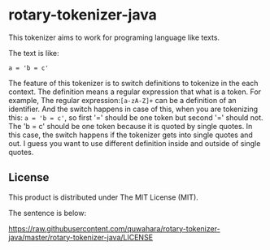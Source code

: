 # rotary-tokenizer-java

This tokenizer aims to work for programing language like texts.

The text is like:
```
a = 'b = c'
```

The feature of this tokenizer is to switch definitions to tokenize in the
each context. The definition means a regular expression that what is a token.
For example, The regular expression:`[a-zA-Z]+` can be a definition of an
identifier. And the switch happens in case of this, when you are tokenizing
this: `a = 'b = c'`, so first '=' should be one token but second '=' should not.
The 'b = c' should be one token because it is quoted by single quotes.
In this case, the switch happens if the tokenizer gets into single quotes and
out. I guess you want to use different definition inside and outside of
single quotes.

## License

This product is distributed under The MIT License (MIT).

The sentence is below:

https://raw.githubusercontent.com/quwahara/rotary-tokenizer-java/master/rotary-tokenizer-java/LICENSE
